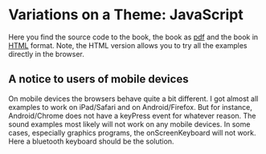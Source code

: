 # Variations on a Theme: JavaScript

Here you find the source code to the book, the book as [pdf](https://github.com/rplano/book6_JavaScript/raw/main/Variations_on_a_Theme_JavaScript.pdf "pdf") and the book in [HTML](https://rplano.github.io/book6_JavaScript/ "HTML") format.  Note, the HTML version allows you to try all the examples directly in the browser.

## A notice to users of mobile devices 
On mobile devices the browsers behave quite a bit different.  I got almost all examples to work on iPad/Safari and on Android/Firefox.  But for instance, Android/Chrome does not have a keyPress event for whatever reason.  The sound examples most likely will not work on any mobile devices.   In some cases, especially graphics programs, the onScreenKeyboard will not work.  Here a bluetooth keyboard should be the solution. 
